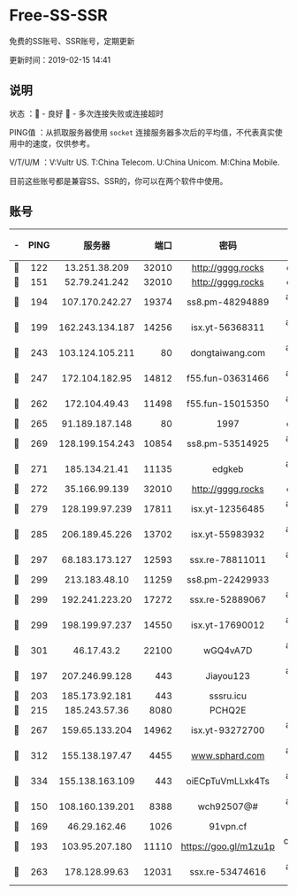 # Free-SS-SSR

免费的SS账号、SSR账号，定期更新

更新时间：2019-02-15 14:41

## 说明

状态     ：🙂 - 良好 🙁 - 多次连接失败或连接超时

PING值   ：从抓取服务器使用 `socket` 连接服务器多次后的平均值，不代表真实使用中的速度，仅供参考。

V/T/U/M  ：V:Vultr US. T:China Telecom. U:China Unicom. M:China Mobile.

目前这些账号都是兼容SS、SSR的，你可以在两个软件中使用。

## 账号

|-|PING|服务器|端口|密码|加密方式|区域|V/T/U/M|
|:----:|:----:|:-----:|-----:|:----:|:----:|:----:|:----:|
|🙂|122|13.251.38.209|32010|http://gggg.rocks|chacha20|SG|9↑/8↑/10↑/8↑|
|🙂|151|52.79.241.242|32010|http://gggg.rocks|chacha20|KR|9↑/10↑/10↑/10↑|
|🙂|194|107.170.242.27|19374|ss8.pm-48294889|aes-256-cfb|US|10↑/10↑/10↑/10↑|
|🙂|199|162.243.134.187|14256|isx.yt-56368311|aes-256-cfb|US|10↑/10↑/10↑/10↑|
|🙂|243|103.124.105.211|80|dongtaiwang.com|aes-256-cfb|US|10↑/10↑/10↑/10↑|
|🙂|247|172.104.182.95|14812|f55.fun-03631466|aes-256-cfb|SG|9↑/10↑/10↑/10↑|
|🙂|262|172.104.49.43|11498|f55.fun-15015350|aes-256-cfb|SG|10↑/10↑/10↑/10↑|
|🙂|265|91.189.187.148|80|1997|chacha20|US|10↑/10↑/10↑/10↑|
|🙂|269|128.199.154.243|10854|ss8.pm-53514925|aes-256-cfb|SG|10↑/10↑/10↑/10↑|
|🙂|271|185.134.21.41|11135|edgkeb|aes-256-cfb|GB|10↑/10↑/10↑/10↑|
|🙂|272|35.166.99.139|32010|http://gggg.rocks|chacha20|US|9↑/10↑/9↑/10↑|
|🙂|279|128.199.97.239|17811|isx.yt-12356485|aes-256-cfb|SG|10↑/10↑/10↑/10↑|
|🙂|285|206.189.45.226|13702|isx.yt-55983932|aes-256-cfb|SG|10↑/10↑/10↑/10↑|
|🙂|297|68.183.173.127|12593|ssx.re-78811011|aes-256-cfb|US|10↑/10↑/10↑/9↑|
|🙂|299|213.183.48.10|11259|ss8.pm-22429933|rc4-md5|RU|10↑/10↑/10↑/10↑|
|🙂|299|192.241.223.20|17272|ssx.re-52889067|aes-256-cfb|US|10↑/10↑/10↑/10↑|
|🙂|299|198.199.97.237|14550|isx.yt-17690012|aes-256-cfb|US|9↑/9↑/9↑/9↑|
|🙂|301|46.17.43.2|22100|wGQ4vA7D|aes-256-gcm|RU|7↑/10↑/10↑/10↑|
|🙂|197|207.246.99.128|443|Jiayou123|aes-256-cfb|US|8↑/10↑/10↑/10↑|
|🙂|203|185.173.92.181|443|sssru.icu|rc4-md5|RU|10↑/10↑/10↑/10↑|
|🙂|215|185.243.57.36|8080|PCHQ2E|rc4-md5|US|9↑/10↑/10↑/10↑|
|🙂|267|159.65.133.204|14962|isx.yt-93272700|aes-256-cfb|SG|10↑/10↑/10↑/10↑|
|🙂|312|155.138.197.47|4455|www.sphard.com|aes-256-cfb|US|7↑/9↑/9↑/10↑|
|🙂|334|155.138.163.109|443|oiECpTuVmLLxk4Ts|aes-256-cfb|US|4↓/10↑/10↑/10↑|
|🙂|150|108.160.139.201|8388|wch92507@#|aes-256-cfb|JP|7↓/10↑/10↑/10↑|
|🙂|169|46.29.162.46|1026|91vpn.cf|rc4-md5|RU|10↑/9↓/8↓/10↑|
|🙂|193|103.95.207.180|11110|https://goo.gl/m1zu1p|chacha20-ietf|US|8↑/10↑/9↑/10↑|
|🙂|263|178.128.99.63|12031|ssx.re-53474616|aes-256-cfb|SG|10↑/10↑/10↑/10↑|
